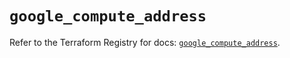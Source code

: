 # `google_compute_address`

Refer to the Terraform Registry for docs: [`google_compute_address`](https://registry.terraform.io/providers/hashicorp/google/5.43.1/docs/resources/compute_address).
